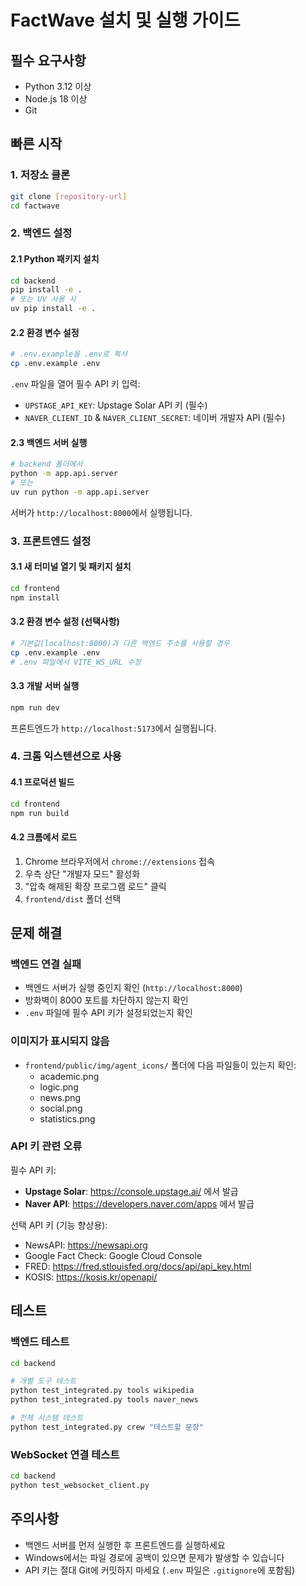# FactWave 설치 및 실행 가이드

## 필수 요구사항
- Python 3.12 이상
- Node.js 18 이상
- Git

## 빠른 시작

### 1. 저장소 클론
```bash
git clone [repository-url]
cd factwave
```

### 2. 백엔드 설정

#### 2.1 Python 패키지 설치
```bash
cd backend
pip install -e .
# 또는 UV 사용 시
uv pip install -e .
```

#### 2.2 환경 변수 설정
```bash
# .env.example을 .env로 복사
cp .env.example .env
```

`.env` 파일을 열어 필수 API 키 입력:
- `UPSTAGE_API_KEY`: Upstage Solar API 키 (필수)
- `NAVER_CLIENT_ID` & `NAVER_CLIENT_SECRET`: 네이버 개발자 API (필수)

#### 2.3 백엔드 서버 실행
```bash
# backend 폴더에서
python -m app.api.server
# 또는
uv run python -m app.api.server
```
서버가 `http://localhost:8000`에서 실행됩니다.

### 3. 프론트엔드 설정

#### 3.1 새 터미널 열기 및 패키지 설치
```bash
cd frontend
npm install
```

#### 3.2 환경 변수 설정 (선택사항)
```bash
# 기본값(localhost:8000)과 다른 백엔드 주소를 사용할 경우
cp .env.example .env
# .env 파일에서 VITE_WS_URL 수정
```

#### 3.3 개발 서버 실행
```bash
npm run dev
```
프론트엔드가 `http://localhost:5173`에서 실행됩니다.

### 4. 크롬 익스텐션으로 사용

#### 4.1 프로덕션 빌드
```bash
cd frontend
npm run build
```

#### 4.2 크롬에서 로드
1. Chrome 브라우저에서 `chrome://extensions` 접속
2. 우측 상단 "개발자 모드" 활성화
3. "압축 해제된 확장 프로그램 로드" 클릭
4. `frontend/dist` 폴더 선택

## 문제 해결

### 백엔드 연결 실패
- 백엔드 서버가 실행 중인지 확인 (`http://localhost:8000`)
- 방화벽이 8000 포트를 차단하지 않는지 확인
- `.env` 파일에 필수 API 키가 설정되었는지 확인

### 이미지가 표시되지 않음
- `frontend/public/img/agent_icons/` 폴더에 다음 파일들이 있는지 확인:
  - academic.png
  - logic.png
  - news.png
  - social.png
  - statistics.png

### API 키 관련 오류
필수 API 키:
- **Upstage Solar**: https://console.upstage.ai/ 에서 발급
- **Naver API**: https://developers.naver.com/apps 에서 발급

선택 API 키 (기능 향상용):
- NewsAPI: https://newsapi.org
- Google Fact Check: Google Cloud Console
- FRED: https://fred.stlouisfed.org/docs/api/api_key.html
- KOSIS: https://kosis.kr/openapi/

## 테스트

### 백엔드 테스트
```bash
cd backend

# 개별 도구 테스트
python test_integrated.py tools wikipedia
python test_integrated.py tools naver_news

# 전체 시스템 테스트
python test_integrated.py crew "테스트할 문장"
```

### WebSocket 연결 테스트
```bash
cd backend
python test_websocket_client.py
```

## 주의사항
- 백엔드 서버를 먼저 실행한 후 프론트엔드를 실행하세요
- Windows에서는 파일 경로에 공백이 있으면 문제가 발생할 수 있습니다
- API 키는 절대 Git에 커밋하지 마세요 (`.env` 파일은 `.gitignore`에 포함됨)